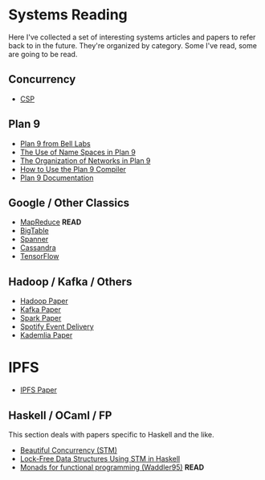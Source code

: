 # Systems Reading

Here I've collected a set of interesting systems articles and papers to refer back to in the future. They're organized by category. Some I've read, some are going to be read.

## Concurrency
* [CSP](http://spinroot.com/courses/summer/Papers/hoare_1978.pdf)

## Plan 9
* [Plan 9 from Bell Labs](http://plan9.bell-labs.com/sys/doc/9.html)
* [The Use of Name Spaces in Plan 9](http://plan9.bell-labs.com/sys/doc/names.html)
* [The Organization of Networks in Plan 9](http://plan9.bell-labs.com/sys/doc/net/net.html)
* [How to Use the Plan 9 Compiler](http://plan9.bell-labs.com/sys/doc/comp.html)
* [Plan 9 Documentation](http://plan9.bell-labs.com/sys/doc/)

## Google / Other Classics

* [MapReduce](http://static.googleusercontent.com/media/research.google.com/en//archive/mapreduce-osdi04.pdf) **READ**
* [BigTable](http://static.googleusercontent.com/media/research.google.com/en//archive/bigtable-osdi06.pdf)
* [Spanner](http://research.google.com/archive/spanner.html)
* [Cassandra](https://www.cs.cornell.edu/projects/ladis2009/papers/lakshman-ladis2009.pdf)
* [TensorFlow](http://download.tensorflow.org/paper/whitepaper2015.pdf)

## Hadoop / Kafka / Others

* [Hadoop Paper](http://pages.cs.wisc.edu/~akella/CS838/F15/838-CloudPapers/hdfs.pdf)
* [Kafka Paper](http://research.microsoft.com/en-us/um/people/srikanth/netdb11/netdb11papers/netdb11-final12.pdf)
* [Spark Paper](http://www.cs.berkeley.edu/~matei/papers/2010/hotcloud_spark.pdf)
* [Spotify Event Delivery](https://labs.spotify.com/2016/02/25/spotifys-event-delivery-the-road-to-the-cloud-part-i/)
* [Kademlia Paper](http://www.scs.stanford.edu/~dm/home/papers/kpos.pdf)

# IPFS

* [IPFS Paper](https://ipfs.io/ipfs/QmR7GSQM93Cx5eAg6a6yRzNde1FQv7uL6X1o4k7zrJa3LX/ipfs.draft3.pdf)

## Haskell / OCaml / FP

This section deals with papers specific to Haskell and the like.

* [Beautiful Concurrency (STM)](http://research.microsoft.com/en-us/um/people/simonpj/papers/stm/beautiful.pdf)
* [Lock-Free Data Structures Using STM in Haskell](http://research.microsoft.com/en-us/um/people/simonpj/papers/stm/lock-free-flops06.pdf)
* [Monads for functional programming (Waddler95)](http://homepages.inf.ed.ac.uk/wadler/papers/marktoberdorf/baastad.pdf) **READ**
